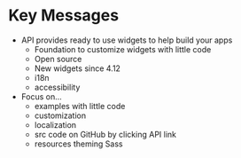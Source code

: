 # Key Messages

- API provides ready to use widgets to help build your apps
  - Foundation to customize widgets with little code
  - Open source
  - New widgets since 4.12
  - i18n
  - accessibility
- Focus on...
  - examples with little code
  - customization
  - localization
  - src code on GitHub by clicking API link
  - resources theming Sass
